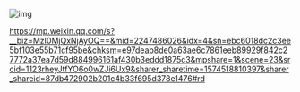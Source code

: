  ![img](https://mmbiz.qpic.cn/mmbiz_png/CREjzWdDFiaGyrgtMkvOrCOico0XH2icoBcq6LpYobpGQl2x4eoa9SYWOicFIbic20cl8odo6tEL21tTchsSPLer5pg/640?wx_fmt=png&tp=webp&wxfrom=5&wx_lazy=1&wx_co=1) 

 https://mp.weixin.qq.com/s?__biz=MzI0MjQxNjAyOQ==&mid=2247486026&idx=4&sn=ebc6018dc2c3ee5bf103e55b71cf95be&chksm=e97deab8de0a63ae6c7861eeb89929f842c27772a37ea7d59d884996161af430b3eddd1875c3&mpshare=1&scene=23&srcid=1123rheyJtfYO6o0wZJi6Ux9&sharer_sharetime=1574518810397&sharer_shareid=87db472902b201c4b33f695d378e1476#rd 